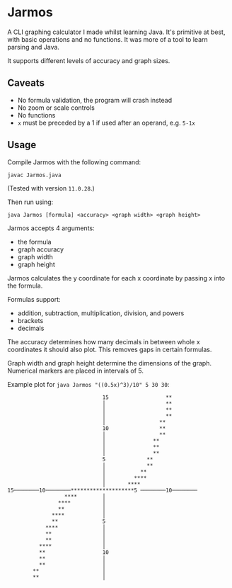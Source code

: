 # Jarmos

A CLI graphing calculator I made whilst learning Java. It's primitive at best, with basic operations and no functions. It was more of a tool to learn parsing and Java.

It supports different levels of accuracy and graph sizes.

## Caveats

- No formula validation, the program will crash instead
- No zoom or scale controls
- No functions
- `x` must be preceded by a 1 if used after an operand, e.g. `5-1x`

## Usage

Compile Jarmos with the following command:

`javac Jarmos.java`

(Tested with version `11.0.28`.)

Then run using:

`java Jarmos [formula] <accuracy> <graph width> <graph height>`

Jarmos accepts 4 arguments:

- the formula
- graph accuracy
- graph width
- graph height

Jarmos calculates the y coordinate for each x coordinate by passing x into the formula.

Formulas support:

- addition, subtraction, multiplication, division, and powers
- brackets
- decimals

The accuracy determines how many decimals in between whole x coordinates it should also plot. This removes gaps in certain formulas.

Graph width and graph height determine the dimensions of the graph. Numerical markers are placed in intervals of 5.

Example plot for `java Jarmos "((0.5x)^3)/10" 5 30 30`:

```
                              15                  **
                              │                   **
                              │                   **
                              │                   **
                              │                 **
                              10                **
                              │                 **
                              │               **
                              │               **
                              │               **
                              5             **
                              │             **
                              │           **
                              │         ****
                              │       ****
15────────10────────********************5 ────────10────────
                  ****        │
                ****          │
                **            │
              ****            │
              **              5
            ****              │
            **                │
            **                │
          ****                │
          **                  10
          **                  │
          **                  │
        **                    │
        **                    │
```

